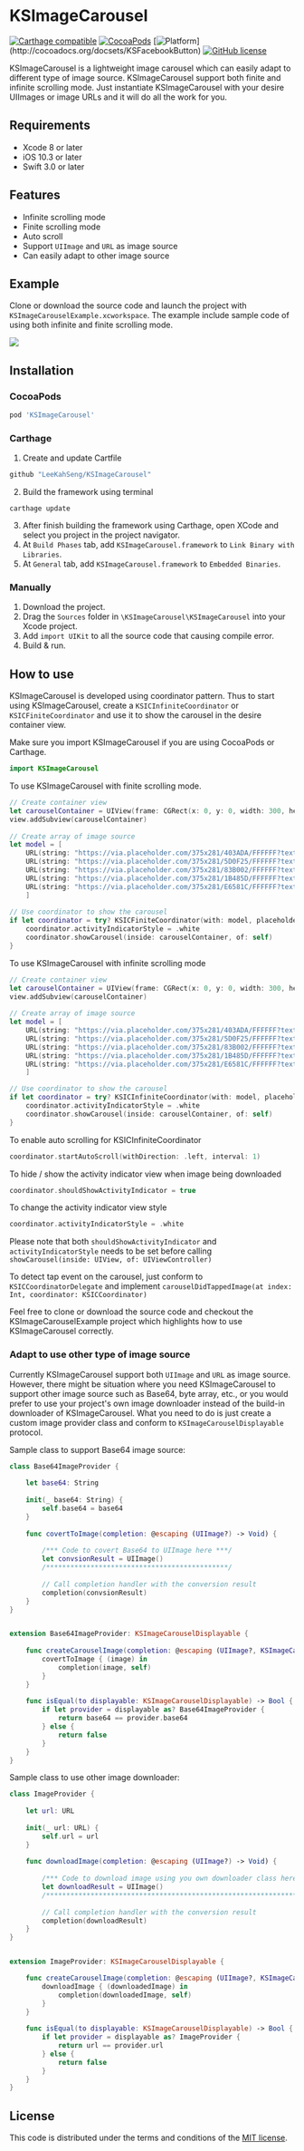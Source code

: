 # KSImageCarousel

[![Carthage compatible](https://img.shields.io/badge/Carthage-compatible-4BC51D.svg?style=flat)](https://github.com/Carthage/Carthage)
[![CocoaPods](https://img.shields.io/cocoapods/v/KSFacebookButton.svg)](http://cocoapods.org/pods/KSFacebookButton)
[![Platform](https://img.shields.io/cocoapods/p/KSFacebookButton.svg?)](http://cocoadocs.org/docsets/KSFacebookButton)
[![GitHub license](https://img.shields.io/badge/license-MIT-lightgrey.svg)](https://raw.githubusercontent.com/Carthage/Carthage/master/LICENSE.md)

KSImageCarousel is a lightweight image carousel which can easily adapt to different type of image source. KSImageCarousel support both finite and infinite scrolling mode. Just instantiate KSImageCarousel with your desire UIImages or image URLs and it will do all the work for you.


## Requirements
* Xcode 8 or later
* iOS 10.3 or later
* Swift 3.0 or later


## Features
* Infinite scrolling mode
* Finite scrolling mode
* Auto scroll
* Support ```UIImage``` and ```URL``` as image source
* Can easily adapt to other image source


## Example
Clone or download the source code and launch the project with ```KSImageCarouselExample.xcworkspace```. The example include sample code of using both infinite and finite scrolling mode.

![](https://thumbs.gfycat.com/UnhappyVariableIberianmole-size_restricted.gif)


## Installation
### CocoaPods
``` ruby
pod 'KSImageCarousel'
```

### Carthage
1. Create and update Cartfile
``` ruby
github "LeeKahSeng/KSImageCarousel"
```
2. Build the framework using terminal
```
carthage update
```
3. After finish building the framework using Carthage, open XCode and select you project in the project navigator.
4. At ```Build Phases``` tab, add ```KSImageCarousel.framework``` to ```Link Binary with Libraries```.
5. At ```General``` tab, add ```KSImageCarousel.framework``` to ```Embedded Binaries```.

### Manually
1. Download the project.
2. Drag the ```Sources``` folder in ```\KSImageCarousel\KSImageCarousel``` into your Xcode project.
3. Add ```import UIKit``` to all the source code that causing compile error. 
4. Build & run.


## How to use
KSImageCarousel is developed using coordinator pattern. Thus to start using KSImageCarousel, create a ```KSICInfiniteCoordinator``` or ```KSICFiniteCoordinator``` and use it to show the carousel in the desire container view.

Make sure you import KSImageCarousel if you are using CocoaPods or Carthage.
```swift
import KSImageCarousel
```

To use KSImageCarousel with finite scrolling mode.
```swift
// Create container view
let carouselContainer = UIView(frame: CGRect(x: 0, y: 0, width: 300, height: 150))
view.addSubview(carouselContainer)
        
// Create array of image source
let model = [
    URL(string: "https://via.placeholder.com/375x281/403ADA/FFFFFF?text=Image-0")!,
    URL(string: "https://via.placeholder.com/375x281/5D0F25/FFFFFF?text=Image-1")!,
    URL(string: "https://via.placeholder.com/375x281/83B002/FFFFFF?text=Image-2")!,
    URL(string: "https://via.placeholder.com/375x281/1B485D/FFFFFF?text=Image-3")!,
    URL(string: "https://via.placeholder.com/375x281/E6581C/FFFFFF?text=Image-4")!,
    ]
        
// Use coordinator to show the carousel
if let coordinator = try? KSICFiniteCoordinator(with: model, placeholderImage: nil, initialPage: 0) {
    coordinator.activityIndicatorStyle = .white
    coordinator.showCarousel(inside: carouselContainer, of: self)
}
```

To use KSImageCarousel with infinite scrolling mode
```swift
// Create container view
let carouselContainer = UIView(frame: CGRect(x: 0, y: 0, width: 300, height: 150))
view.addSubview(carouselContainer)
        
// Create array of image source
let model = [
    URL(string: "https://via.placeholder.com/375x281/403ADA/FFFFFF?text=Image-0")!,
    URL(string: "https://via.placeholder.com/375x281/5D0F25/FFFFFF?text=Image-1")!,
    URL(string: "https://via.placeholder.com/375x281/83B002/FFFFFF?text=Image-2")!,
    URL(string: "https://via.placeholder.com/375x281/1B485D/FFFFFF?text=Image-3")!,
    URL(string: "https://via.placeholder.com/375x281/E6581C/FFFFFF?text=Image-4")!,
    ]

// Use coordinator to show the carousel
if let coordinator = try? KSICInfiniteCoordinator(with: model, placeholderImage: nil, initialPage: 0) {
    coordinator.activityIndicatorStyle = .white
    coordinator.showCarousel(inside: carouselContainer, of: self)
}
```

To enable auto scrolling for KSICInfiniteCoordinator
```swift
coordinator.startAutoScroll(withDirection: .left, interval: 1)
```

To hide / show the activity indicator view when image being downloaded
```swift
coordinator.shouldShowActivityIndicator = true
```

To change the activity indicator view style
```swift
coordinator.activityIndicatorStyle = .white
```

Please note that both ```shouldShowActivityIndicator``` and ```activityIndicatorStyle``` needs to be set before calling ```showCarousel(inside: UIView, of: UIViewController)```

To detect tap event on the carousel, just conform to ```KSICCoordinatorDelegate``` and implement ```carouselDidTappedImage(at index: Int, coordinator: KSICCoordinator)```

Feel free to clone or download the source code and checkout the KSImageCarouselExample project which highlights how to use KSImageCarousel correctly.

### Adapt to use other type of image source
Currently KSImageCarousel support both ```UIImage``` and ```URL``` as image source. However, there might be situation where you need KSImageCarousel to support other image source such as Base64, byte array, etc., or you would prefer to use your project's own image downloader instead of the build-in downloader of KSImageCarousel. What you need to do is just create a custom image provider class and conform to ```KSImageCarouselDisplayable``` protocol.

Sample class to support Base64 image source:
```swift
class Base64ImageProvider {
    
    let base64: String
    
    init(_ base64: String) {
        self.base64 = base64
    }
    
    func covertToImage(completion: @escaping (UIImage?) -> Void) {
        
        /*** Code to covert Base64 to UIImage here ***/
        let convsionResult = UIImage()
        /*********************************************/
        
        // Call completion handler with the conversion result
        completion(convsionResult)
    }
}


extension Base64ImageProvider: KSImageCarouselDisplayable {
    
    func createCarouselImage(completion: @escaping (UIImage?, KSImageCarouselDisplayable) -> Void) {
        covertToImage { (image) in
            completion(image, self)
        }
    }
    
    func isEqual(to displayable: KSImageCarouselDisplayable) -> Bool {
        if let provider = displayable as? Base64ImageProvider {
            return base64 == provider.base64
        } else {
            return false
        }
    }
}
```
Sample class to use other image downloader:
```swift
class ImageProvider {
    
    let url: URL
    
    init(_ url: URL) {
        self.url = url
    }
    
    func downloadImage(completion: @escaping (UIImage?) -> Void) {
        
        /*** Code to download image using you own downloader class here ***/
        let downloadResult = UIImage()
        /******************************************************************/
        
        // Call completion handler with the conversion result
        completion(downloadResult)
    }
}


extension ImageProvider: KSImageCarouselDisplayable {

    func createCarouselImage(completion: @escaping (UIImage?, KSImageCarouselDisplayable) -> Void) {
        downloadImage { (downloadedImage) in
            completion(downloadedImage, self)
        }
    }
    
    func isEqual(to displayable: KSImageCarouselDisplayable) -> Bool {
        if let provider = displayable as? ImageProvider {
            return url == provider.url
        } else {
            return false
        }
    }
}
```


## License

This code is distributed under the terms and conditions of the [MIT license](LICENSE).
